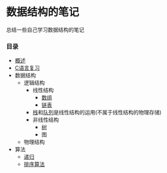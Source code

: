 # 数据结构的笔记

总结一些自己学习数据结构的笔记

### 目录

- [概述](1.概述)
- [C语言复习](2.C语言复习)
- 数据结构
    - 逻辑结构
        - 线性结构
            - [数组](3.数组)
            - [链表](4.链表)
        - [栈](5.栈)和[队列](6.队列)是线性结构的运用(不属于线性结构的物理存储)
        - 非线性结构
            - [树](8.树)
            - 图
    - 物理结构
- 算法
    - [递归](7.递归)
    - [排序算法](10.排序)